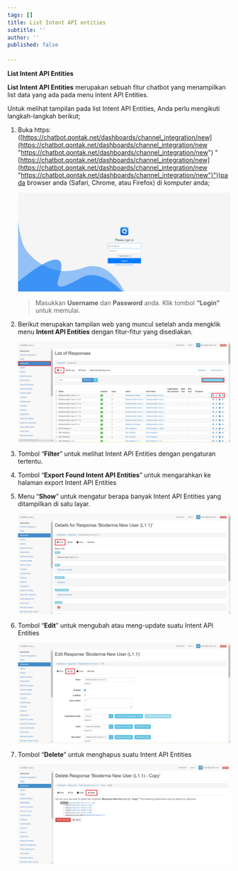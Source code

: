```yaml
---
tags: []
title: List Intent API entities
subtitle: ''
author: ''
published: false

---
```

**List Intent API Entities**

**List Intent API Entities** merupakan sebuah fitur chatbot yang menampilkan list data yang ada pada menu Intent API Entities.

Untuk melihat tampilan pada list Intent API Entities, Anda perlu mengikuti langkah-langkah berikut;

1. Buka https: ([https://chatbot.qontak.net/dashboards/channel_integration/new](https://chatbot.qontak.net/dashboards/channel_integration/new "https://chatbot.qontak.net/dashboards/channel_integration/new") "[https://chatbot.qontak.net/dashboards/channel_integration/new](https://chatbot.qontak.net/dashboards/channel_integration/new "https://chatbot.qontak.net/dashboards/channel_integration/new")"))pada browser anda (Safari, Chrome, atau Firefox) di komputer anda;

   ![](/uploads/channell.PNG)

   > Masukkan **Username** dan **Password** anda. Klik tombol **“Login”** untuk memulai.
2. Berikut merupakan tampilan web yang muncul setelah anda mengklik menu **Intent API Entities** dengan fitur-fitur yang disediakan.

   ![](/uploads/listresponses.PNG)
3. Tombol “**Filter**” untuk melihat Intent API Entities dengan pengaturan tertentu.
4. Tombol “**Export Found Intent API Entities**” untuk mengarahkan ke halaman export Intent API Entities
5. Menu “**Show**” untuk mengatur berapa banyak Intent API Entities yang ditampilkan di satu layar.

   ![](/uploads/listresponses1.PNG)
6. Tombol “**Edit**” untuk mengubah atau meng-update suatu Intent API Entities

   ![](/uploads/listresponses2.PNG)
7. Tombol “**Delete**” untuk menghapus suatu Intent API Entities

   ![](/uploads/listresponses4.PNG)